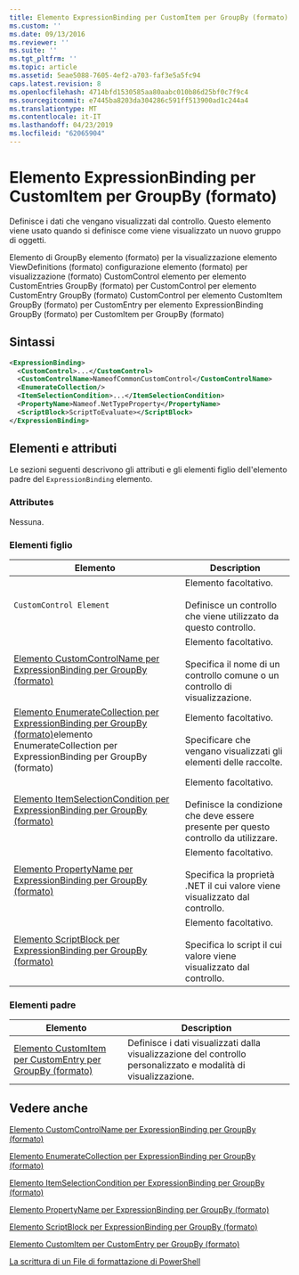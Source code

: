 ```yaml
---
title: Elemento ExpressionBinding per CustomItem per GroupBy (formato) | Microsoft Docs
ms.custom: ''
ms.date: 09/13/2016
ms.reviewer: ''
ms.suite: ''
ms.tgt_pltfrm: ''
ms.topic: article
ms.assetid: 5eae5088-7605-4ef2-a703-faf3e5a5fc94
caps.latest.revision: 8
ms.openlocfilehash: 4714bfd1530585aa80aabc010b86d25bf0c7f9c4
ms.sourcegitcommit: e7445ba8203da304286c591ff513900ad1c244a4
ms.translationtype: MT
ms.contentlocale: it-IT
ms.lasthandoff: 04/23/2019
ms.locfileid: "62065904"
---
```

# <a name="expressionbinding-element-for-customitem-for-groupby-format"></a>Elemento ExpressionBinding per CustomItem per GroupBy (formato)

Definisce i dati che vengano visualizzati dal controllo. Questo elemento viene usato quando si definisce come viene visualizzato un nuovo gruppo di oggetti.

Elemento di GroupBy elemento (formato) per la visualizzazione elemento ViewDefinitions (formato) configurazione elemento (formato) per visualizzazione (formato) CustomControl elemento per elemento CustomEntries GroupBy (formato) per CustomControl per elemento CustomEntry GroupBy (formato) CustomControl per elemento CustomItem GroupBy (formato) per CustomEntry per elemento ExpressionBinding GroupBy (formato) per CustomItem per GroupBy (formato)

## <a name="syntax"></a>Sintassi

```xml
<ExpressionBinding>
  <CustomControl>...</CustomControl>
  <CustomControlName>NameofCommonCustomControl</CustomControlName>
  <EnumerateCollection/>
  <ItemSelectionCondition>...</ItemSelectionCondition>
  <PropertyName>Nameof.NetTypeProperty</PropertyName>
  <ScriptBlock>ScriptToEvaluate></ScriptBlock>
</ExpressionBinding>
```

## <a name="attributes-and-elements"></a>Elementi e attributi

Le sezioni seguenti descrivono gli attributi e gli elementi figlio dell'elemento padre del `ExpressionBinding` elemento.

### <a name="attributes"></a>Attributes

Nessuna.

### <a name="child-elements"></a>Elementi figlio

|Elemento|Description|
|-------------|-----------------|
|`CustomControl Element`|Elemento facoltativo.<br /><br /> Definisce un controllo che viene utilizzato da questo controllo.|
|[Elemento CustomControlName per ExpressionBinding per GroupBy (formato)](./customcontrolname-element-for-expressionbinding-for-groupby-format.md)|Elemento facoltativo.<br /><br /> Specifica il nome di un controllo comune o un controllo di visualizzazione.|
|[Elemento EnumerateCollection per ExpressionBinding per GroupBy (formato)](./enumeratecollection-element-for-expressionbinding-for-groupby-format.md)elemento EnumerateCollection per ExpressionBinding per GroupBy (formato)|Elemento facoltativo.<br /><br /> Specificare che vengano visualizzati gli elementi delle raccolte.|
|[Elemento ItemSelectionCondition per ExpressionBinding per GroupBy (formato)](./itemselectioncondition-element-for-expressionbinding-for-groupby-format.md)|Elemento facoltativo.<br /><br /> Definisce la condizione che deve essere presente per questo controllo da utilizzare.|
|[Elemento PropertyName per ExpressionBinding per GroupBy (formato)](./propertyname-element-for-expressionbinding-for-groupby-format.md)|Elemento facoltativo.<br /><br /> Specifica la proprietà .NET il cui valore viene visualizzato dal controllo.|
|[Elemento ScriptBlock per ExpressionBinding per GroupBy (formato)](./scriptblock-element-for-expressionbinding-for-groupby-format.md)|Elemento facoltativo.<br /><br /> Specifica lo script il cui valore viene visualizzato dal controllo.|

### <a name="parent-elements"></a>Elementi padre

|Elemento|Description|
|-------------|-----------------|
|[Elemento CustomItem per CustomEntry per GroupBy (formato)](./customitem-element-for-customentry-for-groupby-format.md)|Definisce i dati visualizzati dalla visualizzazione del controllo personalizzato e modalità di visualizzazione.|

## <a name="see-also"></a>Vedere anche

[Elemento CustomControlName per ExpressionBinding per GroupBy (formato)](./customcontrolname-element-for-expressionbinding-for-groupby-format.md)

[Elemento EnumerateCollection per ExpressionBinding per GroupBy (formato)](./enumeratecollection-element-for-expressionbinding-for-groupby-format.md)

[Elemento ItemSelectionCondition per ExpressionBinding per GroupBy (formato)](./itemselectioncondition-element-for-expressionbinding-for-groupby-format.md)

[Elemento PropertyName per ExpressionBinding per GroupBy (formato)](./propertyname-element-for-expressionbinding-for-groupby-format.md)

[Elemento ScriptBlock per ExpressionBinding per GroupBy (formato)](./scriptblock-element-for-expressionbinding-for-groupby-format.md)

[Elemento CustomItem per CustomEntry per GroupBy (formato)](./customitem-element-for-customentry-for-groupby-format.md)

[La scrittura di un File di formattazione di PowerShell](./writing-a-powershell-formatting-file.md)
